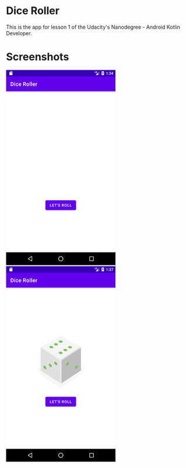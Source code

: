 # Dice Roller
This is the app for lesson 1 of the Udacity's Nanodegree - Android Kotlin Developer.

# Screenshots

<img src="screenshots/screen1.png" width="300"/> <img src="screenshots/screen2.png" width="300"/>
